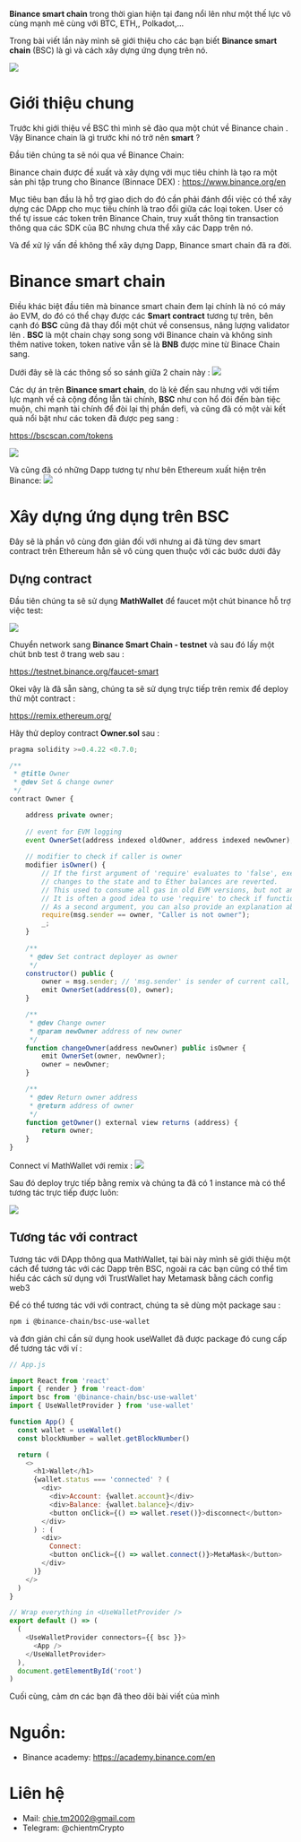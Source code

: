 **Binance smart chain** trong thời gian hiện tại đang nổi lên như một thế lực vô cùng mạnh mẽ cùng với BTC, ETH,, Polkadot,...

Trong bài viết lần này mình sẽ giới thiệu cho các bạn biết **Binance smart chain** (BSC) là gì và cách xây dựng ứng dụng trên nó.

![](https://images.viblo.asia/1a07c604-8489-49aa-b815-bcf742ea3ec8.jpeg)

# Giới thiệu chung

Trước khi giới thiệu về BSC thì mình sẽ đảo qua một chút về Binance chain . Vậy Binance chain là gì trước khi nó trở nên **smart** ?

Đầu tiên chúng ta sẽ nói qua về Binance Chain:

Binance chain được đề xuất và xây dựng với mục tiêu chính là tạo ra một sản phi tập trung cho Binance (Binnace DEX) : https://www.binance.org/en

Mục tiêu ban đầu là hỗ trợ giao dịch do đó cần phải đánh đổi việc có thể xây dựng các DApp cho mục tiêu chính là trao đổi giữa các loại token. User có thể tự issue các token trên Binance Chain, truy xuất thông tin transaction thông qua các SDK của BC nhưng chưa thể xây các Dapp trên nó.

Và để xử lý vấn đề không thể xây dựng Dapp, Binance smart chain đã ra đời.

# Binance smart chain

Điều khác biệt đầu tiên mà binance smart chain đem lại chính là nó có máy ảo EVM, do đó có thể chạy được các **Smart contract** tương tự trên, bên cạnh đó **BSC** cũng đã thay đổi một chút về consensus, nâng lượng validator lên . **BSC** là một chain chạy song song với Binance chain và không sinh thêm native token,  token native vẫn sẽ là **BNB** được mine từ Binace Chain sang.

Dưới đây sẽ là các thông số so sánh giữa 2 chain này :
![](https://images.viblo.asia/f70e8269-91bf-4028-93cf-9564f9ce87ce.png)


Các dự án trên **Binance smart chain**, do là kẻ đến sau nhưng với với tiềm lực mạnh về cả cộng đồng lẫn tài chính, **BSC** như con hổ đói đến bàn tiệc muộn, chi mạnh tài chính để đòi lại thị phần defi, và cũng đã có một vài kết quả nổi bật như các token đã được peg sang :

https://bscscan.com/tokens

![](https://images.viblo.asia/a146f915-dfcc-4563-a654-240d834c4527.png)


Và cũng đã có những Dapp tương tự như bên Ethereum xuất hiện trên Binance: 
![](https://images.viblo.asia/e8fe8729-e7d2-4d52-a253-883a2f958640.png)

# Xây dựng ứng dụng trên BSC

Đây sẽ là phần vô cùng đơn giản đối với nhưng ai đã từng dev smart contract trên Ethereum hẳn sẽ vô cùng quen thuộc với các bước dưới đây

## Dựng contract
Đầu tiên chúng ta sẽ sử dụng **MathWallet** để faucet một chút binance hỗ trợ việc test:

![](https://images.viblo.asia/3f2e0bb8-bb22-49e4-b69e-2f4a21d840aa.png)

Chuyển network sang **Binance Smart Chain - testnet** và sau đó lấy một chút bnb test ở trang web sau :

https://testnet.binance.org/faucet-smart

Okei vậy là đã sẵn sàng, chúng ta sẽ sử dụng trực tiếp trên remix để deploy thử một contract :

https://remix.ethereum.org/

Hãy thử deploy contract **Owner.sol** sau :

```js
pragma solidity >=0.4.22 <0.7.0;

/**
 * @title Owner
 * @dev Set & change owner
 */
contract Owner {

    address private owner;
    
    // event for EVM logging
    event OwnerSet(address indexed oldOwner, address indexed newOwner);
    
    // modifier to check if caller is owner
    modifier isOwner() {
        // If the first argument of 'require' evaluates to 'false', execution terminates and all
        // changes to the state and to Ether balances are reverted.
        // This used to consume all gas in old EVM versions, but not anymore.
        // It is often a good idea to use 'require' to check if functions are called correctly.
        // As a second argument, you can also provide an explanation about what went wrong.
        require(msg.sender == owner, "Caller is not owner");
        _;
    }
    
    /**
     * @dev Set contract deployer as owner
     */
    constructor() public {
        owner = msg.sender; // 'msg.sender' is sender of current call, contract deployer for a constructor
        emit OwnerSet(address(0), owner);
    }

    /**
     * @dev Change owner
     * @param newOwner address of new owner
     */
    function changeOwner(address newOwner) public isOwner {
        emit OwnerSet(owner, newOwner);
        owner = newOwner;
    }

    /**
     * @dev Return owner address 
     * @return address of owner
     */
    function getOwner() external view returns (address) {
        return owner;
    }
}
```

Connect ví MathWallet với remix :
![](https://images.viblo.asia/198fec5a-2e6e-450c-8c46-d9c6d29ace2f.png)

Sau đó deploy trực tiếp bằng remix và chúng ta đã có 1 instance mà có thể tương tác trực tiếp được luôn:

![](https://images.viblo.asia/cd8f6fd2-1ef4-4b2f-922c-43102ebae4b3.png)

## Tương tác với contract
Tương tác với DApp thông qua MathWallet, tại bài này mình sẽ giới thiệu một cách để tương tác với các Dapp trên BSC, ngoài ra các bạn cũng có thể tìm hiểu các cách sử dụng với TrustWallet hay Metamask bằng cách config web3

Để có thể tương tác với với contract, chúng ta sẽ dùng một package sau :
```bash
npm i @binance-chain/bsc-use-wallet
```

và đơn giản chỉ cần sử dụng hook useWallet đã được package đó cung cấp để tương tác với ví :

```js
// App.js

import React from 'react'
import { render } from 'react-dom'
import bsc from '@binance-chain/bsc-use-wallet'
import { UseWalletProvider } from 'use-wallet'

function App() {
  const wallet = useWallet()
  const blockNumber = wallet.getBlockNumber()

  return (
    <>
      <h1>Wallet</h1>
      {wallet.status === 'connected' ? (
        <div>
          <div>Account: {wallet.account}</div>
          <div>Balance: {wallet.balance}</div>
          <button onClick={() => wallet.reset()}>disconnect</button>
        </div>
      ) : (
        <div>
          Connect:
          <button onClick={() => wallet.connect()}>MetaMask</button>
        </div>
      )}
    </>
  )
}

// Wrap everything in <UseWalletProvider />
export default () => (
  (
    <UseWalletProvider connectors={{ bsc }}>
      <App />
    </UseWalletProvider>
  ),
  document.getElementById('root')
)
```

Cuối cùng, cảm ơn các bạn đã theo dõi bài viết của mình

# Nguồn:

- Binance academy: https://academy.binance.com/en

# Liên hệ
- Mail: chie.tm2002@gmail.com
- Telegram: @chientmCrypto